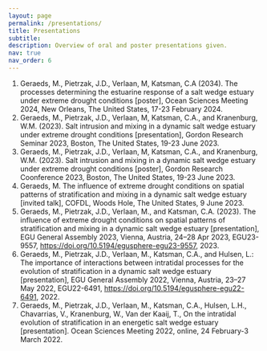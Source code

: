 ```yaml
---
layout: page
permalink: /presentations/
title: Presentations
subtitle:
description: Overview of oral and poster presentations given.
nav: true
nav_order: 6
---
```


1. Geraeds, M., Pietrzak, J.D., Verlaan, M, Katsman, C.A (2034). The processes determining the estuarine response of a salt wedge estuary under extreme drought conditions \[poster\], Ocean Sciences Meeting 2024, New Orleans, The United States, 17-23 February 2024.
2. Geraeds, M., Pietrzak, J.D., Verlaan, M, Katsman, C.A., and Kranenburg, W.M. (2023). Salt intrusion and mixing in a dynamic salt wedge estuary under extreme drought conditions \[presentation\], Gordon Research Seminar 2023, Boston, The United States, 19-23 June 2023.
3. Geraeds, M., Pietrzak, J.D., Verlaan, M, Katsman, C.A., and Kranenburg, W.M. (2023). Salt intrusion and mixing in a dynamic salt wedge estuary under extreme drought conditions \[poster\], Gordon Research Coonference 2023, Boston, The United States, 19-23 June 2023.
4. Geraeds, M. The influence of extreme drought conditions on spatial patterns of stratification and mixing in a dynamic salt wedge estuary [invited talk], COFDL, Woods Hole, The United States, 9 June 2023.
5. Geraeds, M., Pietrzak, J.D., Verlaan, M., and Katsman, C.A. (2023). The influence of extreme drought conditions on spatial patterns of stratification and mixing in a dynamic salt wedge estuary \[presentation\], EGU General Assembly 2023, Vienna, Austria, 24–28 Apr 2023, EGU23-9557, <https://doi.org/10.5194/egusphere-egu23-9557>, 2023.
6. Geraeds, M., Pietrzak, J.D., Verlaan, M., Katsman, C.A., and Hulsen, L.: The importance of interactions between intratidal processes for the evolution of stratification in a dynamic salt wedge estuary \[presentation\], EGU General Assembly 2022, Vienna, Austria, 23–27 May 2022, EGU22-6491, <https://doi.org/10.5194/egusphere-egu22-6491>, 2022.
7. Geraeds, M., Pietrzak, J.D., Verlaan, M., Katsman, C.A., Hulsen, L.H., Chavarrias, V., Kranenburg, W., Van der Kaaij, T., On the intratidal evolution of stratification in an energetic salt wedge estuary \[presentation\]. Ocean Sciences Meeting 2022, online, 24 February-3 March 2022.
